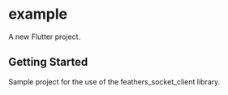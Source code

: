 # example

A new Flutter project.

## Getting Started

Sample project for the use of the feathers_socket_client library.
